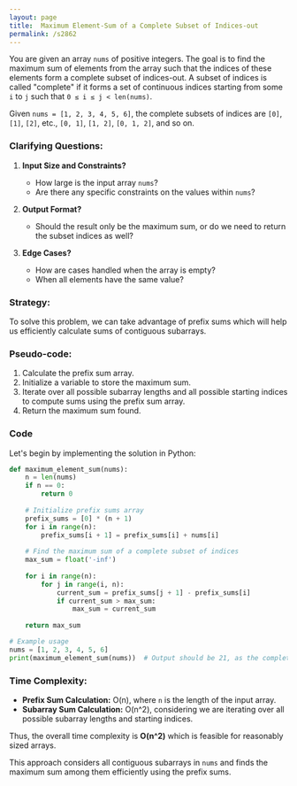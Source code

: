 ```yaml
---
layout: page
title:  Maximum Element-Sum of a Complete Subset of Indices-out
permalink: /s2862
---
```


You are given an array `nums` of positive integers. The goal is to find the maximum sum of elements from the array such that the indices of these elements form a complete subset of indices-out. A subset of indices is called "complete" if it forms a set of continuous indices starting from some `i` to `j` such that `0 ≤ i ≤ j < len(nums)`.

Given `nums = [1, 2, 3, 4, 5, 6]`, the complete subsets of indices are `[0]`, `[1]`, `[2]`, etc., `[0, 1]`, `[1, 2]`, `[0, 1, 2]`, and so on.

### Clarifying Questions:

1. **Input Size and Constraints?**
   - How large is the input array `nums`?
   - Are there any specific constraints on the values within `nums`?

2. **Output Format?**
   - Should the result only be the maximum sum, or do we need to return the subset indices as well?

3. **Edge Cases?**
   - How are cases handled when the array is empty?
   - When all elements have the same value?

### Strategy:
To solve this problem, we can take advantage of prefix sums which will help us efficiently calculate sums of contiguous subarrays.

### Pseudo-code:
1. Calculate the prefix sum array.
2. Initialize a variable to store the maximum sum.
3. Iterate over all possible subarray lengths and all possible starting indices to compute sums using the prefix sum array.
4. Return the maximum sum found.

### Code

Let's begin by implementing the solution in Python:

```python
def maximum_element_sum(nums):
    n = len(nums)
    if n == 0:
        return 0
    
    # Initialize prefix sums array
    prefix_sums = [0] * (n + 1)
    for i in range(n):
        prefix_sums[i + 1] = prefix_sums[i] + nums[i]
    
    # Find the maximum sum of a complete subset of indices
    max_sum = float('-inf')
    
    for i in range(n):
        for j in range(i, n):
            current_sum = prefix_sums[j + 1] - prefix_sums[i]
            if current_sum > max_sum:
                max_sum = current_sum
    
    return max_sum

# Example usage
nums = [1, 2, 3, 4, 5, 6]
print(maximum_element_sum(nums))  # Output should be 21, as the complete array itself is the largest sum
```

### Time Complexity:

- **Prefix Sum Calculation:** O(n), where `n` is the length of the input array.
- **Subarray Sum Calculation:** O(n^2), considering we are iterating over all possible subarray lengths and starting indices.

Thus, the overall time complexity is **O(n^2)** which is feasible for reasonably sized arrays.

This approach considers all contiguous subarrays in `nums` and finds the maximum sum among them efficiently using the prefix sums.